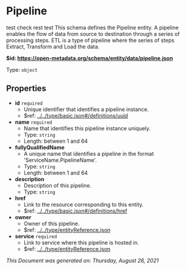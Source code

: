 # Pipeline

test check rest test This schema defines the Pipeline entity. A pipeline enables the flow of data from source to destination through a series of processing steps. ETL is a type of pipeline where the series of steps Extract, Transform and Load the data.

<b id="https/open-metadata.org/schema/entity/data/pipeline.json">&#36;id: https://open-metadata.org/schema/entity/data/pipeline.json</b>

Type: `object`

## Properties
 - **id** `required`
	 - Unique identifier that identifies a pipeline instance.
	 - $ref: [../../type/basic.json#/definitions/uuid](../types/basic.md#uuid)
 - **name** `required`
	 - Name that identifies this pipeline instance uniquely.
	 - Type: `string`
	 - Length: between 1 and 64
 - **fullyQualifiedName**
	 - A unique name that identifies a pipeline in the format 'ServiceName.PipelineName'.
	 - Type: `string`
	 - Length: between 1 and 64
 - **description**
	 - Description of this pipeline.
	 - Type: `string`
 - **href**
	 - Link to the resource corresponding to this entity.
	 - $ref: [../../type/basic.json#/definitions/href](../types/basic.md#href)
 - **owner**
	 - Owner of this pipeline.
	 - $ref: [../../type/entityReference.json](../types/entityreference.md)
 - **service** `required`
	 - Link to service where this pipeline is hosted in.
	 - $ref: [../../type/entityReference.json](../types/entityreference.md)


_This Document was generated on: Thursday, August 26, 2021_